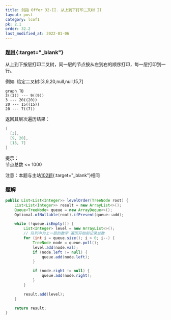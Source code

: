 ```yaml
---
title: 剑指 Offer 32-II. 从上到下打印二叉树 II
layout: post
category: lcof1
pk: 2.1
order: 32.2
last_modified_at: 2022-01-06
---
```


### [题目](https://leetcode.cn/problems/cong-shang-dao-xia-da-yin-er-cha-shu-ii-lcof/){:target="_blank"}

从上到下按层打印二叉树，同一层的节点按从左到右的顺序打印，每一层打印到一行。

例如:
给定二叉树:[3,9,20,null,null,15,7]

```mermaid
graph TB
3((3)) --- 9((9))
3 --- 20((20))
20 --- 15((15))
20 --- 7((7))
```
返回其层次遍历结果：

```java
[
  [3],
  [9, 20],
  [15, 7]
]
```


提示：  
节点总数 <= 1000

注意：本题与主站[102题](https://leetcode.cn/problems/binary-tree-level-order-traversal/){:target="_blank"}相同

### 题解

```java
public List<List<Integer>> levelOrder(TreeNode root) {
    List<List<Integer>> result = new ArrayList<>();
    Queue<TreeNode> queue = new ArrayDeque<>();
    Optional.ofNullable(root).ifPresent(queue::add);

    while (!queue.isEmpty()) {
        List<Integer> level = new ArrayList<>();
        // 队列中为上一层的数字 遍历开始前记录总数
        for (int i = queue.size(); i > 0; i--) {
            TreeNode node = queue.poll();
            level.add(node.val);
            if (node.left != null) {
                queue.add(node.left);
            }

            if (node.right != null) {
                queue.add(node.right);
            }
        }

        result.add(level);
    }

    return result;
}
```
